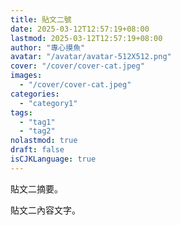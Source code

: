 ```yaml
---
title: 貼文二號
date: 2025-03-12T12:57:19+08:00
lastmod: 2025-03-12T12:57:19+08:00
author: "專心摸魚"
avatar: "/avatar/avatar-512X512.png"
cover: "/cover/cover-cat.jpeg"
images:
  - "/cover/cover-cat.jpeg"
categories:
  - "category1"
tags:
  - "tag1"
  - "tag2"
nolastmod: true
draft: false
isCJKLanguage: true
---
```


貼文二摘要。

<!--more-->

貼文二內容文字。